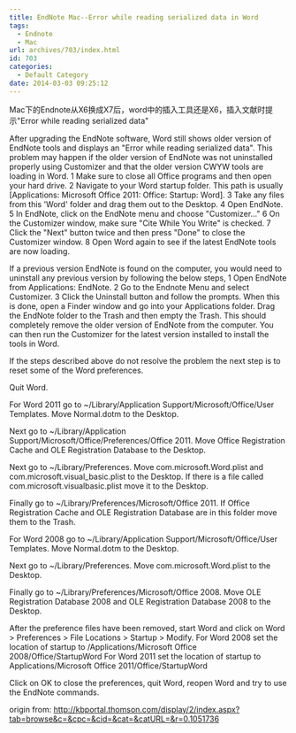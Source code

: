 ```yaml
---
title: EndNote Mac--Error while reading serialized data in Word
tags:
  - Endnote
  - Mac
url: archives/703/index.html
id: 703
categories:
  - Default Category
date: 2014-03-03 09:25:12
---
```


Mac下的Endnote从X6换成X7后，word中的插入工具还是X6，插入文献时提示"Error while reading serialized data"

After upgrading the EndNote software, Word still shows older version of EndNote tools and displays an "Error while reading serialized data". This problem may happen if the older version of EndNote was not uninstalled properly using Customizer and that the older version CWYW tools are loading in Word.
1 Make sure to close all Office programs and then open your hard drive.
2 Navigate to your Word startup folder. This path is usually [Applications: Microsoft Office 2011: Office: Startup: Word].
3 Take any files from this 'Word' folder and drag them out to the Desktop.
4 Open EndNote.
5 In EndNote, click on the EndNote menu and choose "Customizer..."
6 On the Customizer window, make sure "Cite While You Write" is checked.
7 Click the "Next" button twice and then press "Done" to close the Customizer window.
8 Open Word again to see if the latest EndNote tools are now loading.<!--more-->

If a previous version EndNote is found on the computer, you would need to uninstall any previous version by following the below steps,
1 Open EndNote from Applications: EndNote.
2 Go to the Endnote Menu and select Customizer.
3 Click the Uninstall button and follow the prompts.
When this is done, open a Finder window and go into your Applications folder. Drag the EndNote folder to the Trash and then empty the Trash. This should completely remove the older version of EndNote from the computer. You can then run the Customizer for the latest version installed to install the tools in Word.

If the steps described above do not resolve the problem the next step is to reset some of the Word preferences.

Quit Word.

For Word 2011 go to ~/Library/Application Support/Microsoft/Office/User Templates. Move Normal.dotm to the Desktop.

Next go to ~/Library/Application Support/Microsoft/Office/Preferences/Office 2011. Move Office Registration Cache and OLE Registration Database to the Desktop.

Next go to ~/Library/Preferences. Move com.microsoft.Word.plist and com.microsoft.visual_basic.plist to the Desktop. If there is a file called com.microsoft.visualbasic.plist move it to the Desktop.

Finally go to ~/Library/Preferences/Microsoft/Office 2011. If Office Registration Cache and OLE Registration Database are in this folder move them to the Trash.

For Word 2008 go to ~/Library/Application Support/Microsoft/Office/User Templates. Move Normal.dotm to the Desktop.

Next go to ~/Library/Preferences. Move com.microsoft.Word.plist to the Desktop.

Finally go to ~/Library/Preferences/Microsoft/Office 2008. Move OLE Registration Database 2008 and OLE Registration Database 2008 to the Desktop.

After the preference files have been removed, start Word and click on Word > Preferences > File Locations > Startup > Modify. For Word 2008 set the location of startup to /Applications/Microsoft Office 2008/Office/StartupWord For Word 2011 set the location of startup to Applications/Microsoft Office 2011/Office/StartupWord

Click on OK to close the preferences, quit Word, reopen Word and try to use the EndNote commands.

origin from: http://kbportal.thomson.com/display/2/index.aspx?tab=browse&c=&cpc=&cid=&cat=&catURL=&r=0.1051736